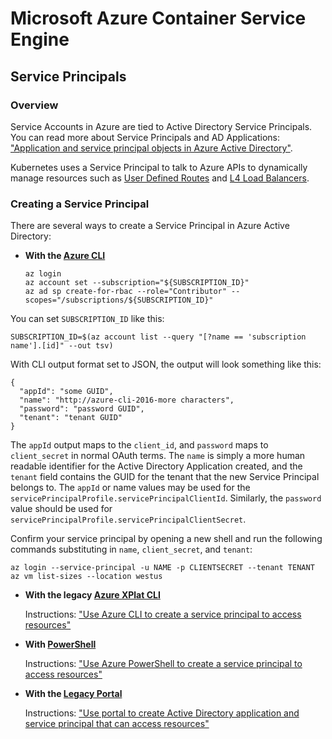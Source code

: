 # Microsoft Azure Container Service Engine

## Service Principals

### Overview

Service Accounts in Azure are tied to Active Directory Service Principals. You can read more about
Service Principals and AD Applications: ["Application and service principal objects in Azure Active Directory"](https://azure.microsoft.com/en-us/documentation/articles/active-directory-application-objects/).

Kubernetes uses a Service Principal to talk to Azure APIs to dynamically manage
resources such as
[User Defined Routes](https://azure.microsoft.com/en-us/documentation/articles/virtual-networks-udr-overview/)
and [L4 Load Balancers](https://azure.microsoft.com/en-us/documentation/articles/load-balancer-overview/).

### Creating a Service Principal


There are several ways to create a Service Principal in Azure Active Directory:

* **With the [Azure CLI](https://github.com/Azure/azure-cli)**

   ```shell
   az login
   az account set --subscription="${SUBSCRIPTION_ID}"
   az ad sp create-for-rbac --role="Contributor" --scopes="/subscriptions/${SUBSCRIPTION_ID}"
   ```

You can set `SUBSCRIPTION_ID` like this:

```
SUBSCRIPTION_ID=$(az account list --query "[?name == 'subscription name'].[id]" --out tsv)
```

With CLI output format set to JSON, the output will look something like this:

```
{
  "appId": "some GUID",
  "name": "http://azure-cli-2016-more characters",
  "password": "password GUID",
  "tenant": "tenant GUID"
}

```

The `appId` output maps to the `client_id`, and `password` maps to `client_secret` in normal OAuth terms. The `name` is simply a more human readable identifier for the Active Directory Application created, and the `tenant` field contains the GUID for the tenant that the new Service Principal belongs to.
The `appId` or name values may be used for the `servicePrincipalProfile.servicePrincipalClientId`. Similarly, the `password` value should be used for `servicePrincipalProfile.servicePrincipalClientSecret`.

Confirm your service principal by opening a new shell and run the following commands substituting in `name`, `client_secret`, and `tenant`:

   ```shell
   az login --service-principal -u NAME -p CLIENTSECRET --tenant TENANT
   az vm list-sizes --location westus
   ```

* **With the legacy [Azure XPlat CLI](https://github.com/Azure/azure-xplat-cli)**

   Instructions: ["Use Azure CLI to create a service principal to access resources"](https://azure.microsoft.com/en-us/documentation/articles/resource-group-authenticate-service-principal-cli/)

* **With [PowerShell](https://azure.microsoft.com/en-us/documentation/articles/resource-group-authenticate-service-principal-cli/)**

   Instructions: ["Use Azure PowerShell to create a service principal to access resources"](https://azure.microsoft.com/en-us/documentation/articles/resource-group-authenticate-service-principal-cli/)

* **With the [Legacy Portal](https://azure.microsoft.com/en-us/documentation/articles/resource-group-create-service-principal-portal/)**

   Instructions: ["Use portal to create Active Directory application and service principal that can access resources"](https://azure.microsoft.com/en-us/documentation/articles/resource-group-create-service-principal-portal/)
